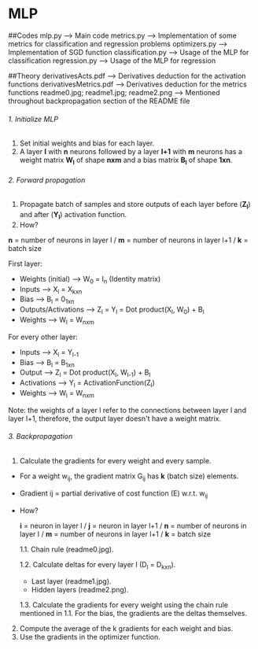 # MLP

##Codes
mlp.py --> Main code
metrics.py --> Implementation of some metrics for classification and regression problems
optimizers.py --> Implementation of SGD function
classification.py --> Usage of the MLP for classification
regression.py --> Usage of the MLP for regression

##Theory
derivativesActs.pdf --> Derivatives deduction for the activation functions
derivativesMetrics.pdf --> Derivatives deduction for the metrics functions
readme0.jpg; readme1.jpg; readme2.png --> Mentioned throughout backpropagation section of the README file 

###### 1. Initialize MLP

1. Set initial weights and bias for each layer.
2. A layer **l** with **n** neurons followed by a layer **l+1** with **m** neurons has a weight matrix **W<sub>l</sub>** of shape **nxm** and a bias matrix **B<sub>l</sub>** of shape **1xn**.

###### 2. Forward propagation

1. Propagate batch of samples and store outputs of each layer before (**Z<sub>l</sub>**) and after (**Y<sub>l</sub>**) activation function. 
2. How?

**n** = number of neurons in layer l / **m** = number of neurons in layer l+1 / **k** = batch size
  
First layer:
* Weights (initial) --> W<sub>0</sub> = I<sub>n</sub> (Identity matrix)
* Inputs --> X<sub>l</sub> = X<sub>kxn</sub>
* Bias --> B<sub>l</sub> = 0<sub>1xn</sub>
* Outputs/Activations --> Z<sub>l</sub> = Y<sub>l</sub> = Dot product(X<sub>l</sub>, W<sub>0</sub>) + B<sub>l</sub>
* Weights --> W<sub>l</sub> = W<sub>nxm</sub>

For every other layer:
* Inputs --> X<sub>l</sub> = Y<sub>l-1</sub> 
* Bias --> B<sub>l</sub> = B<sub>1xn</sub> 
* Output --> Z<sub>l</sub> = Dot product(X<sub>l</sub>, W<sub>l-1</sub>) + B<sub>l</sub>
* Activations --> Y<sub>l</sub> = ActivationFunction(Z<sub>l</sub>)
* Weights --> W<sub>l</sub> = W<sub>nxm</sub> 

Note: the weights of a layer l refer to the connections between layer l and layer l+1, therefore, the output layer doesn't have a weight matrix.

###### 3. Backpropagation

1. Calculate the gradients for every weight and every sample.
* For a weight w<sub>ij</sub>, the gradient matrix G<sub>ij</sub> has **k** (batch size) elements.
* Gradient ij = partial derivative of cost function (E) w.r.t. w<sub>ij</sub>
* How?

  **i** = neuron in layer l / **j** = neuron in layer l+1 / **n** = number of neurons in layer l / **m** = number of neurons in layer l+1 / **k** = batch size
 
  1.1. Chain rule (readme0.jpg).

  1.2. Calculate deltas for every layer l (D<sub>l</sub> = D<sub>kxn</sub>).

  * Last layer (readme1.jpg).
  * Hidden layers (readme2.png).
  
  1.3. Calculate the gradients for every weight using the chain rule mentioned in 1.1. For the bias, the gradients are the deltas themselves. 

2. Compute the average of the k gradients for each weight and bias.
3. Use the gradients in the optimizer function.



